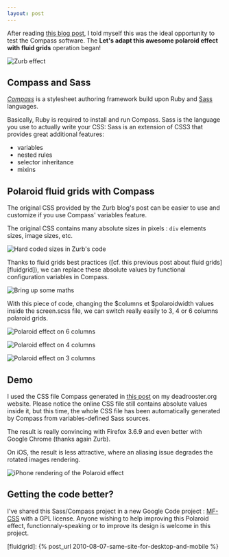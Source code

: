 ```yaml
---
layout: post
---
```


After reading
[this blog post](http://www.zurb.com/article/305/easily-turn-your-images-into-polaroids-wi),
I told myself this was the ideal opportunity to test the Compass software. The
**Let's adapt this awesome polaroid effect with fluid grids** operation began!

![Zurb effect](../../assets/images/polaroid-effect-preview.jpg)

## Compass and Sass

[_Compass_](http://compass-style.org/) is a stylesheet authoring framework build
upon Ruby and [Sass](http://sass-lang.com/) languages.

Basically, Ruby is required to install and run Compass. Sass is the language you
use to actually write your CSS: Sass is an extension of CSS3 that provides great
additional features:

- variables
- nested rules
- selector inheritance
- mixins

## Polaroid fluid grids with Compass

The original CSS provided by the Zurb blog's post can be easier to use and
customize if you use Compass' variables feature.

The original CSS contains many absolute sizes in pixels : `div` elements sizes,
image sizes, etc.

![Hard coded sizes in Zurb's code](../../assets/images/polaroid-effect-1.png)

Thanks to fluid grids best practices ([cf. this previous post about fluid
grids][fluidgrid]), we can replace these absolute values by functional
configuration variables in Compass.

![Bring up some maths](../../assets/images/polaroid-effect-2.png)

With this piece of code, changing the $columns et $polaroidwidth values inside
the screen.scss file, we can switch really easily to 3, 4 or 6 columns polaroid
grids.

![Polaroid effect on 6 columns](../../assets/images/polaroid-effect-3.png)

![Polaroid effect on 4 columns](../../assets/images/polaroid-effect-4.png)

![Polaroid effect on 3 columns](../../assets/images/polaroid-effect-5.png)

## Demo

I used the CSS file Compass generated in
[this post](http://www.deadrooster.org/Compile-MP3-du-NET-01) on my
deadrooster.org website. Please notice the online CSS file still contains
absolute values inside it, but this time, the whole CSS file has been
automatically generated by Compass from variables-defined Sass sources.

The result is really convincing with Firefox 3.6.9 and even better with Google
Chrome (thanks again Zurb).

On iOS, the result is less attractive, where an aliasing issue degrades the
rotated images rendering.

![iPhone rendering of the Polaroid effect](../../assets/images/polaroid-effect-6.png)

## Getting the code better?

I've shared this Sass/Compass project in a new Google Code project :
[MF-CSS](http://code.google.com/p/mfcss/) with a GPL license. Anyone wishing to
help improving this Polaroid effect, functionnaly-speaking or to improve its
design is welcome in this project.

[fluidgrid]: {% post_url 2010-08-07-same-site-for-desktop-and-mobile %}
